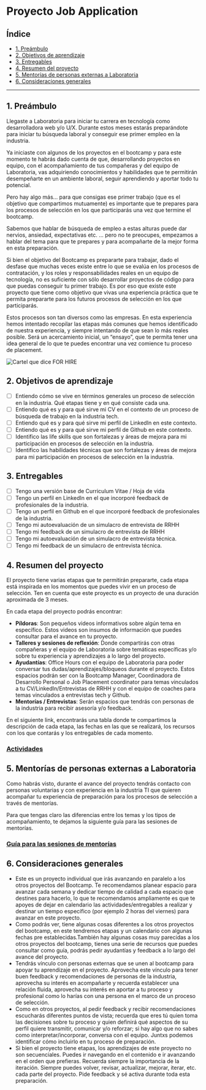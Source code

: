 # Proyecto Job Application

## Índice

- [1. Preámbulo](#1-preámbulo)
- [2. Objetivos de aprendizaje](#2-objetivos-de-aprendizaje)
- [3. Entregables](#3-entregables)
- [4. Resumen del proyecto](#4-resumen-del-proyecto)
- [5. Mentorías de personas externas a Laboratoria](#5-mentorías-de-personas-externas-a-laboratoria)
- [6. Consideraciones generales](#6-consideraciones-generales)

---

## 1. Preámbulo

Llegaste a Laboratoria para iniciar tu carrera en tecnología como desarrolladora
web y/o U/X. Durante estos meses estarás preparándote para iniciar tu búsqueda
laboral y conseguir ese primer empleo en la industria.

Ya iniciaste con algunos de los proyectos en el bootcamp y para este momento te
habrás dado cuenta de que, desarrollando proyectos en equipo, con el
acompañamiento de tus compañeras y del equipo de Laboratoria, vas adquiriendo
conocimientos y habilidades que te permitirán desempeñarte en un ambiente
laboral, seguir aprendiendo y aportar todo tu potencial.

Pero hay algo más… para que consigas ese primer trabajo (que es el objetivo que
compartimos mutuamente) es importante que te prepares para los procesos de
selección en los que participarás una vez que termine el bootcamp.

Sabemos que hablar de búsqueda de empleo a estas alturas puede dar nervios,
ansiedad, expectativas etc. ... pero no te preocupes, empezamos a hablar del tema
para que te prepares y para acompañarte de la mejor forma en esta preparación.

Si bien el objetivo del Bootcamp es prepararte para trabajar, dado el desfase
que muchas veces existe entre lo que se evalúa en los procesos de contratación,
y los roles y responsabilidades reales en un equipo de tecnología, no es
suficiente con sólo desarrollar proyectos de código para que puedas conseguir tu
primer trabajo. Es por eso que existe este proyecto que tiene como objetivo que
vivas una experiencia práctica que te permita prepararte para los futuros
procesos de selección en los que participarás.

Estos procesos son tan diversos como las empresas. En esta experiencia hemos
intentado recopilar las etapas más comunes que hemos identificado de nuestra
experiencia, y siempre intentando de que sean lo más reales posible. Será un
acercamiento inicial, un “ensayo”, que te permita tener una idea general de lo
que te puedes encontrar una vez comience tu proceso de placement.

![Cartel que dice FOR HIRE](https://user-images.githubusercontent.com/110297/135535064-9a0c0aa1-5b25-4c83-a909-4875a86d9963.jpg)

## 2. Objetivos de aprendizaje

- [ ] Entiendo cómo se vive en términos generales un proceso de selección en la
  industria. Qué etapas tiene y en qué consiste cada una.
- [ ] Entiendo qué es y para qué sirve mi CV en el contexto de un proceso de
  búsqueda de trabajo en la industria tech.
- [ ] Entiendo qué es y para qué sirve mi perfil de LinkedIn en este contexto.
- [ ] Entiendo qué es y para qué sirve mi perfil de Github en este contexto.
- [ ] Identifico las life skills que son fortalezas y áreas de mejora para mi
  participación en procesos de selección en la industria.
- [ ] Identifico las habilidades técnicas que son fortalezas y áreas de mejora
  para mi participación en procesos de selección en la industria.

## 3. Entregables

- [ ] Tengo una versión base de Curriculum Vitae / Hoja de vida
- [ ] Tengo un perfil en LinkedIn en el que incorporé feedback de profesionales
  de la industria.
- [ ] Tengo un perfil en Github en el que incorporé feedback de profesionales de
  la industria.
- [ ] Tengo mi autoevaluación de un simulacro de entrevista de RRHH
- [ ] Tengo mi feedback de un simulacro de entrevista de RRHH
- [ ] Tengo mi autoevaluación de un simulacro de entrevista técnica.
- [ ] Tengo mi feedback de un simulacro de entrevista técnica.

## 4. Resumen del proyecto

El proyecto tiene varias etapas que te permitirán prepararte, cada etapa está
inspirada en los momentos que puedes vivir en un proceso de selección. Ten en
cuenta que este proyecto es un proyecto de una duración aproximada de 3 meses.

En cada etapa del proyecto podrás encontrar:

- **Píldoras**: Son pequeños videos informativos sobre algún tema en específico.
  Estos videos son insumos de información que puedes consultar para el avance en
  tu proyecto.
- **Talleres y sesiones de reflexión**: Donde compartirás con otras compañeras y
  el equipo de Laboratoria sobre temáticas específicas y/o sobre tu experiencia
  y aprendizajes a lo largo del proyecto.
- **Ayudantías**: Office Hours con el equipo de Laboratoria para poder conversar
  tus dudas/aprendizajes/bloqueos durante el proyecto. Estos espacios podrán ser
  con la Bootcamp Manager, Coordinadora de Desarrollo Personal o Job Placement
  coordinator para temas vinculados a tu CV/LinkedIn/Entrevistas de RRHH y con
  el equipo de coaches para temas vinculados a entrevistas tech y Github.
- **Mentorías / Entrevistas**: Serán espacios que tendrás con personas de la
  industria para recibir asesoría y/o feedback.

En el siguiente link, encontrarás una tabla donde te compartimos la descripción
de cada etapa, las fechas en las que se realizará, los recursos con los que
contarás y los entregables de cada momento.

### [Actividades](./Activities.md)

## 5. Mentorías de personas externas a Laboratoria

Como habrás visto, durante el avance del proyecto tendrás contacto con personas
voluntarias y con experiencia en la industria TI que quieren acompañar tu
experiencia de preparación para los procesos de selección a través de mentorías.

Para que tengas claro las diferencias entre los temas y los tipos de
acompañamiento, te dejamos la siguiente guía para las sesiones de mentorías.

### [Guía para las sesiones de mentorías](./Mentoring.md)

## 6. Consideraciones generales

- Este es un proyecto individual que irás avanzando en paralelo a los otros
  proyectos del Bootcamp. Te recomendamos planear espacio para avanzar cada
  semana y dedicar tiempo de calidad a cada espacio que destines para hacerlo,
  lo que te recomendamos ampliamente es que te apoyes de dejar en calendario las
  actividades/entregables a realizar y destinar un tiempo específico (por
  ejemplo 2 horas del viernes) para avanzar en este proyecto.
- Como podrás ver, tiene algunas cosas diferentes a los otros proyectos del
  bootcamp, en este tendremos etapas y un calendario con algunas fechas pre
  establecidas.También hay algunas cosas muy parecidas a los otros proyectos del
  bootcamp, tienes una serie de recursos que puedes consultar como guía, podrás
  pedir ayudantías y feedback a lo largo del avance del proyecto.
- Tendrás vínculo con personas externas que se unen al bootcamp para apoyar tu
  aprendizaje en el proyecto. Aprovecha este vínculo para tener buen feedback y
  recomendaciones de personas de la industria, aprovecha su interés en
  acompañarte y recuerda establecer una relación fluida, aprovecha su interés en
  aportar a tu proceso y profesional como lo harías con una persona en el marco
  de un proceso de selección.
- Como en otros proyectos, al pedir feedback y recibir recomendaciones
  escucharás diferentes puntos de vista; recuerda que eres tú quien toma las
  decisiones sobre tu proceso y quien definirá qué aspectos de su perfil quiere
  transmitir, comunicar y/o reforzar; si hay algo que no sabes como
  interpretar/incorporar, conversa con el equipo. Juntxs podemos identificar
  cómo incluirlo en tu proceso de preparación.
- Si bien el proyecto tiene etapas, los aprendizajes de este proyecto no son
  secuenciales. Puedes ir navegando en el contenido e ir avanzando en el orden
  que prefieras. Recuerda siempre la importancia de la iteración. Siempre puedes
  volver, revisar, actualizar, mejorar, iterar, etc. cada parte del proyecto.
  Pide feedback y sé activa durante toda esta preparación.
